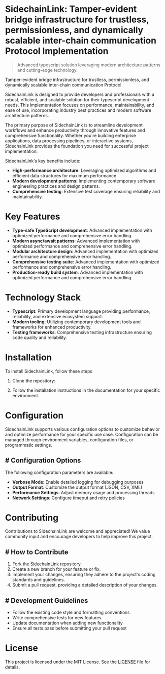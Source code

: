 <!-- fallback_SidechainLink_20250803002350_99561 -->

# SidechainLink: Tamper-evident bridge infrastructure for trustless, permissionless, and dynamically scalable inter-chain communication Protocol Implementation
> Advanced typescript solution leveraging modern architecture patterns and cutting-edge technology.

Tamper-evident bridge infrastructure for trustless, permissionless, and dynamically scalable inter-chain communication Protocol.

SidechainLink is designed to provide developers and professionals with a robust, efficient, and scalable solution for their typescript development needs. This implementation focuses on performance, maintainability, and ease of use, incorporating industry best practices and modern software architecture patterns.

The primary purpose of SidechainLink is to streamline development workflows and enhance productivity through innovative features and comprehensive functionality. Whether you're building enterprise applications, data processing pipelines, or interactive systems, SidechainLink provides the foundation you need for successful project implementation.

SidechainLink's key benefits include:

* **High-performance architecture**: Leveraging optimized algorithms and efficient data structures for maximum performance.
* **Modern development patterns**: Implementing contemporary software engineering practices and design patterns.
* **Comprehensive testing**: Extensive test coverage ensuring reliability and maintainability.

# Key Features

* **Type-safe TypeScript development**: Advanced implementation with optimized performance and comprehensive error handling.
* **Modern async/await patterns**: Advanced implementation with optimized performance and comprehensive error handling.
* **Modular architecture design**: Advanced implementation with optimized performance and comprehensive error handling.
* **Comprehensive testing suite**: Advanced implementation with optimized performance and comprehensive error handling.
* **Production-ready build system**: Advanced implementation with optimized performance and comprehensive error handling.

# Technology Stack

* **Typescript**: Primary development language providing performance, reliability, and extensive ecosystem support.
* **Modern tooling**: Utilizing contemporary development tools and frameworks for enhanced productivity.
* **Testing frameworks**: Comprehensive testing infrastructure ensuring code quality and reliability.

# Installation

To install SidechainLink, follow these steps:

1. Clone the repository:


2. Follow the installation instructions in the documentation for your specific environment.

# Configuration

SidechainLink supports various configuration options to customize behavior and optimize performance for your specific use case. Configuration can be managed through environment variables, configuration files, or programmatic settings.

## # Configuration Options

The following configuration parameters are available:

* **Verbose Mode**: Enable detailed logging for debugging purposes
* **Output Format**: Customize the output format (JSON, CSV, XML)
* **Performance Settings**: Adjust memory usage and processing threads
* **Network Settings**: Configure timeout and retry policies

# Contributing

Contributions to SidechainLink are welcome and appreciated! We value community input and encourage developers to help improve this project.

## # How to Contribute

1. Fork the SidechainLink repository.
2. Create a new branch for your feature or fix.
3. Implement your changes, ensuring they adhere to the project's coding standards and guidelines.
4. Submit a pull request, providing a detailed description of your changes.

## # Development Guidelines

* Follow the existing code style and formatting conventions
* Write comprehensive tests for new features
* Update documentation when adding new functionality
* Ensure all tests pass before submitting your pull request

# License

This project is licensed under the MIT License. See the [LICENSE](https://github.com/ludo53/SidechainLink/blob/main/LICENSE) file for details.
